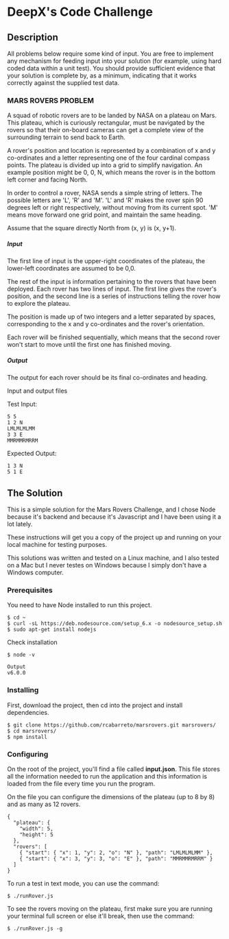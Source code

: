 # DeepX's Code Challenge

## Description

All problems below require some kind of input. You are free to implement
any mechanism for feeding input into your solution (for example, using
hard coded data within a unit test).  You should provide sufficient
evidence that your solution is complete by, as a minimum, indicating
that it works correctly against the supplied test data.

### MARS ROVERS PROBLEM

A squad of robotic rovers are to be landed by NASA on a plateau on Mars.
This plateau, which is curiously rectangular, must be navigated by the
rovers so that their on-board cameras can get a complete view of the
surrounding terrain to send back to Earth.

A rover's position and location is represented by a combination of x and
y co-ordinates and a letter representing one of the four cardinal
compass points. The plateau is divided up into a grid to simplify
navigation. An example position might be 0, 0, N, which means the rover
is in the bottom left corner and facing North.

In order to control a rover, NASA sends a simple string of letters. The
possible letters are 'L', 'R' and 'M'. 'L' and 'R' makes the rover spin
90 degrees left or right respectively, without moving from its current
spot.  'M' means move forward one grid point, and maintain the same
heading.

Assume that the square directly North from (x, y) is (x, y+1).

##### Input

The first line of input is the upper-right coordinates of the plateau,
the lower-left coordinates are assumed to be 0,0.

The rest of the input is information pertaining to the rovers that have
been deployed. Each rover has two lines of input. The first line gives
the rover's position, and the second line is a series of instructions
telling the rover how to explore the plateau.

The position is made up of two integers and a letter separated by
spaces, corresponding to the x and y co-ordinates and the rover's
orientation.


Each rover will be finished sequentially, which means that the second
rover won't start to move until the first one has finished moving.

##### Output

The output for each rover should be its final co-ordinates and heading.

Input and output files

Test Input:
```
5 5
1 2 N
LMLMLMLMM
3 3 E
MMRMMRMRRM
```
Expected Output:
```
1 3 N
5 1 E
```

## The Solution

This is a simple solution for the Mars Rovers Challenge, and I chose Node because it's backend and because it's Javascript and I have been using it a lot lately.

These instructions will get you a copy of the project up and running on your local machine for testing purposes.

This solutions was written and tested on a Linux machine, and I also tested on a Mac but I never testes on Windows because I simply don't have a Windows computer. 

### Prerequisites

You need to have Node installed to run this project.

```
$ cd ~
$ curl -sL https://deb.nodesource.com/setup_6.x -o nodesource_setup.sh
$ sudo apt-get install nodejs
```

Check installation

```
$ node -v
```

```
Output
v6.0.0
```

### Installing

First, download the project, then cd into the project and install dependencies.

```
$ git clone https://github.com/rcabarreto/marsrovers.git marsrovers/
$ cd marsrovers/
$ npm install
```

### Configuring

On the root of the project, you'll find a file called **input.json**. This file stores all the information needed to run the application and this information is loaded from the file every time you run the program. 

On the file you can configure the dimensions of the plateau (up to 8 by 8) and as many as 12 rovers.

```
{
  "plateau": {
    "width": 5,
    "height": 5
  },
  "rovers": [
    { "start": { "x": 1, "y": 2, "o": "N" }, "path": "LMLMLMLMM" },
    { "start": { "x": 3, "y": 3, "o": "E" }, "path": "MMRMMRMRRM" }
  ]
}
```

To run a test in text mode, you can use the command:

```
$ ./runRover.js
```

To see the rovers moving on the plateau, first make sure you are running your terminal full screen or else it'll break, then use the command:

```
$ ./runRover.js -g
```

